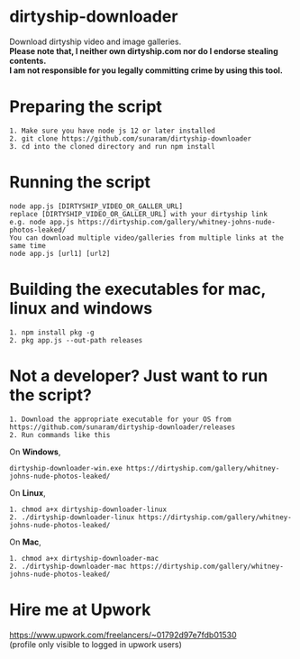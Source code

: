 # dirtyship-downloader
Download dirtyship video and image galleries.  
__Please note that, I neither own dirtyship.com nor do I endorse stealing contents.__  
__I am not responsible for you legally committing crime by using this tool.__  

# Preparing the script  
```
1. Make sure you have node js 12 or later installed  
2. git clone https://github.com/sunaram/dirtyship-downloader  
3. cd into the cloned directory and run npm install  
```

# Running the script
```
node app.js [DIRTYSHIP_VIDEO_OR_GALLER_URL]  
replace [DIRTYSHIP_VIDEO_OR_GALLER_URL] with your dirtyship link
e.g. node app.js https://dirtyship.com/gallery/whitney-johns-nude-photos-leaked/
You can download multiple video/galleries from multiple links at the same time  
node app.js [url1] [url2]  
```

# Building the executables for mac, linux and windows
```
1. npm install pkg -g
2. pkg app.js --out-path releases
```

# Not a developer? Just want to run the script?
```
1. Download the appropriate executable for your OS from https://github.com/sunaram/dirtyship-downloader/releases  
2. Run commands like this
```
On __Windows__,
```
dirtyship-downloader-win.exe https://dirtyship.com/gallery/whitney-johns-nude-photos-leaked/
```
On __Linux__,
```
1. chmod a+x dirtyship-downloader-linux
2. ./dirtyship-downloader-linux https://dirtyship.com/gallery/whitney-johns-nude-photos-leaked/
```
On __Mac__,
```
1. chmod a+x dirtyship-downloader-mac
2. ./dirtyship-downloader-mac https://dirtyship.com/gallery/whitney-johns-nude-photos-leaked/
```  

# Hire me at Upwork
https://www.upwork.com/freelancers/~01792d97e7fdb01530  
(profile only visible to logged in upwork users)
